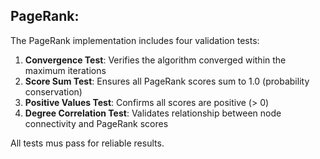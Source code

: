 ## PageRank:

The PageRank implementation includes four validation tests:

1. **Convergence Test**: Verifies the algorithm converged within the maximum iterations
1. **Score Sum Test**: Ensures all PageRank scores sum to 1.0 (probability conservation)
1. **Positive Values Test**: Confirms all scores are positive (> 0)
1. **Degree Correlation Test**: Validates relationship between node connectivity and PageRank scores

All tests mus pass for reliable results.
